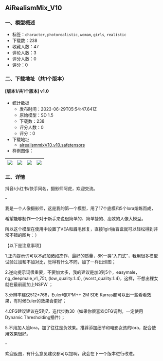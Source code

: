 ## AiRealismMix_V10
### 一、模型概述

- 标签：`character`, `photorealistic`, `woman`, `girls`, `realistic`
- 下载数：238
- 收藏人数：47
- 评论人数：3
- 评分人数：0
- 评分：0

### 二、下载地址（共1个版本）

#### [版本1/共1个版本] v1.0

- 统计数据
  - 发布时间：2023-06-29T05:54:47.641Z
  - 原始模型：SD 1.5
  - 下载数：238
  - 评分人数：0
  - 评分：0
- 下载地址
  - [airealismmixV10_v10.safetensors](https://civitai.com/api/download/models/105356)
- 样例图像：

| <img src="https://image.civitai.com/xG1nkqKTMzGDvpLrqFT7WA/e64c2f45-044f-45ee-98d8-cb77ea1729df/width=450/1311215.jpeg" /> | <img src="https://image.civitai.com/xG1nkqKTMzGDvpLrqFT7WA/66de5864-dfaf-4545-adfa-2a51a61c548c/width=450/1311213.jpeg" /> | <img src="https://image.civitai.com/xG1nkqKTMzGDvpLrqFT7WA/132addf0-dd64-4a5b-9cf0-524850341749/width=450/1311214.jpeg" /> | <img src="https://image.civitai.com/xG1nkqKTMzGDvpLrqFT7WA/aaaf6aea-379b-4ebe-8950-28eb7b738c3b/width=450/1311222.jpeg" /> |
| ---- | ---- | ---- | ---- |


### 三、详情
<p>抖音/小红书/快手同名，摄影师阿虎，欢迎交流。</p><p>-</p><p>我是一个人像摄影师，这是我的第一个模型，用了17个底模和5个lora熔炼而成，</p><p>希望能够制作一个对于新手来说很简单的、简单捷的、高效的人像大模型。</p><p>所以这个模型在使用中设置了VEA和眉毛修复，直接1girl抽盲盒就可以轻松得到非常不错的图片：）</p><p>【以下是注意事项】</p><p>1.正向提示词可以不必加诸如杰作，最好的质量，8K一类“入门式”，我用很多模型试验过加和不加对比，觉得有什么不同，加了一样出烂图；</p><p>2.逆向提示词很重要，不要加太多，我的建议是加3到5个，easymale，ng_deepmale_v1_75t, (low_quality:1.4), (worst_quality:1.4)，这样，不想出裸女就在最前面加上NSFW ；</p><p>3.分辨率建议512*768，Euler和DPM++ 2M SDE Karras都可以出一些看看效果，有时候Euler的效果会更好；</p><p>4.CFG建议建议在5到7，迭代步数30（如果你很喜欢CFG调到，一定使用Dynamic Thresholding插件）；</p><p>5.不用加人脸lora，加了往往是负效果。推荐添加细节和电影女孩的lora，配合使用效果很好。</p><p>-</p><p>欢迎返图，有什么意见建议都可以提啊，我会在下一个版本进行改进。</p>